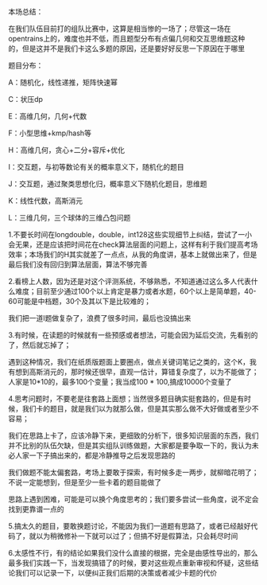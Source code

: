 本场总结：



在我们队伍目前打的组队比赛中，这算是相当惨的一场了；尽管这一场在opentrains上的，难度也并不低，而且题型分布有点偏几何和交互思维题这种的，但是这并不是我们卡这么多题的原因，还是要好好反思一下原因在于哪里

题目分布：

A：随机化，线性递推，矩阵快速幂

C：状压dp

E：高维几何，几何+代数

F：小型思维+kmp/hash等

H：高维几何，贪心+二分+容斥+优化

I：交互题，与初等数论有关的概率意义下，随机化的题目

J：交互题，通过聚类思想化归，概率意义下随机化题目，思维题

K：线性代数，高斯消元

L：三维几何，三个球体的三维凸包问题



1.不要长时间在longdouble，double，int128这些实现细节上纠结，尝试了一小会无果，还是应该把时间花在check算法层面的问题上，这样有利于我们提高考场效率；本场我们的H其实就差了一点点，从我的角度讲，基本上就做出来了，但是最后我们没有回归到算法层面，算法不够完善

2.看榜上人数，因为还是对这个评测系统，不够熟悉，不知道通过这么多人代表什么难度；目前至少通过100个以上肯定是暴力或者水题，60个以上是简单题，40-60可能是中档题，30个及其以下是比较难的；

我们把一道I题做复杂了，浪费了很多时间，最后也没搞出来

3.有时候，在读题的时候就有一些预感或者想法，可能会因为延后交流，先看别的了，然后就忘掉了；

遇到这种情况，我们在纸质版题面上要圈点，做点关键词笔记之类的，这个K，我有想到高斯消元的，那时候还很早，直观一估计，算错复杂度了，以为不能做了；人家是10*10的，最多100个变量；我当成100 * 100,搞成10000个变量了

4.思考问题时，不要老是往套路上面想；当然很多题目确实挺套路的，但是有时候，我们卡的题目，就是我们以为就那么做，但是其实那么做不大好做或者至少不容易；

我们在思路上卡了，应该冷静下来，更细致的分析下，很多知识层面的东西，我们并不比别的队伍欠缺，但是其实组队训练做题，大家都是要争取一下的，我认为未必人家一下子搞出来的，都是冷静推导之后发现思路的

我们做题不能太偏套路，考场上要敢于探索，有时候多走一两步，就柳暗花明了；不说一定能想到，但是至少一些卡着的题目能做了

思路上遇到困难，可能是可以换个角度思考的；我们要多尝试一些角度，说不定会找到更靠谱一点的

5.搞太久的题目，要敢换题讨论，不能因为我们一道题有思路了，或者已经敲好代码了，就以为稍微修补一下就可以过了；但搞不好是假算法，只会耗尽时间

6.太感性不行，有的结论如果我们没什么直接的根据，完全是由感性导出的，那么最多我们实践一下，当发现搞错了的时候，要对这些观点重新审视和怀疑，这些结论我们可以记录一下，以便纠正我们后期的决策或者减少卡题的代价


